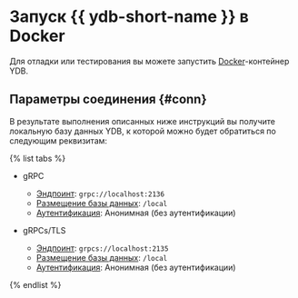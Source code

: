 # Запуск {{ ydb-short-name }} в Docker

Для отладки или тестирования вы можете запустить [Docker](https://docs.docker.com/get-docker/)-контейнер YDB.

## Параметры соединения {#conn}

В результате выполнения описанных ниже инструкций вы получите локальную базу данных YDB, к которой можно будет обратиться по следующим реквизитам:

{% list tabs %}

- gRPC

  - [Эндпоинт](../../../../concepts/connect.md#endpoint): `grpc://localhost:2136`
  - [Размещение базы данных](../../../../concepts/connect.md#database): `/local`
  - [Аутентификация](../../../../concepts/connect.md#auth-modes): Анонимная (без аутентификации)

- gRPCs/TLS

  - [Эндпоинт](../../../../concepts/connect.md#endpoint): `grpcs://localhost:2135`
  - [Размещение базы данных](../../../../concepts/connect.md#database): `/local`
  - [Аутентификация](../../../../concepts/connect.md#auth-modes): Анонимная (без аутентификации)

{% endlist %}
